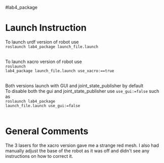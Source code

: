 #lab4_package
<h1>Launch Instruction</h1>
To launch urdf version of robot use <br>
<code>roslaunch lab4_package launch_file.launch</code><br><br>

To launch xacro version of robot use <br>
<code>roslaunch lab4_package launch_file.launch use_xacro:==true</code><br><br>

Both versions launch with GUI and joint_state_publisher by default<br>
To disable both the gui and joint_state_publisher use <code>use_gui:=false</code> such as<br>
<code>roslaunch lab4_package launch_file.launch use_gui:=false</code><br><br>

<h1>General Comments</h1>
The 3 lasers for the xacro version gave me a strange red mesh. I also had manually adjust the base of the robot as it was off and didn't see any instructions on how to correct it.
